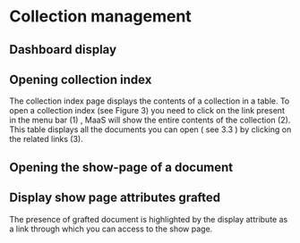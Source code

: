 # Collection management


## Dashboard display



## Opening collection index
The collection index page displays the contents of a collection in a table. To open a collection index (see Figure 3) you need to click on the link present in the menu bar (1) , MaaS will show the entire contents of the collection (2). This table displays all the documents you can open ( see 3.3 ) by clicking on the related links (3).




## Opening the show-page of a document



## Display show page attributes grafted
The presence of grafted document is highlighted by the display attribute as
a link through which you can access to the show page.
